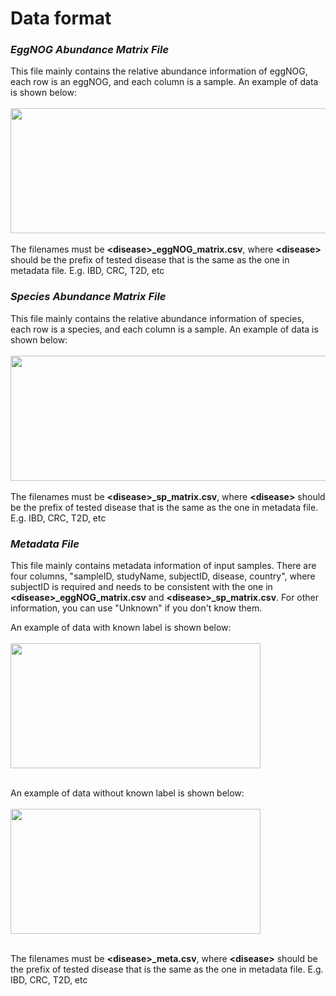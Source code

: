 # Data format

### ***EggNOG Abundance Matrix File*** <a name="eggNOG_File"/>
This file mainly contains the relative abundance information of eggNOG, each row is an eggNOG, and each column is a sample.
An example of data is shown below:  
<br />
<img src="https://github.com/liaoherui/GDmicro/blob/main/Images/eggNOG.png" width = "600" height = "200" >  
<br />
The filenames must be **\<disease\>_eggNOG_matrix.csv**, where **\<disease\>** should be the prefix of tested disease that is the same as the one in metadata file. E.g. IBD, CRC, T2D, etc

### ***Species Abundance Matrix File*** <a name="sp_File"/>
This file mainly contains the relative abundance information of species, each row is a species, and each column is a sample.
An example of data is shown below:  
<br />
<img src="https://github.com/liaoherui/GDmicro/blob/main/Images/species.png" width = "600" height = "200" >  
<br />
The filenames must be **\<disease\>_sp_matrix.csv**, where **\<disease\>** should be the prefix of tested disease that is the same as the one in metadata file. E.g. IBD, CRC, T2D, etc

### ***Metadata File*** <a name="metadata_File"/>
This file mainly contains metadata information of input samples. There are four columns, "sampleID, studyName, subjectID, disease, country", where subjectID is required and needs to be consistent with the one in **\<disease\>_eggNOG_matrix.csv** and **\<disease\>_sp_matrix.csv**. For other information, you can use "Unknown" if you don't know them.

An example of data with known label is shown below:  
<br />
<img src="https://github.com/liaoherui/GDmicro/blob/main/Images/meta_with_label.png" width = "400" height = "200" >  
<br />

An example of data without known label is shown below:  
<br />
<img src="https://github.com/liaoherui/GDmicro/blob/main/Images/meta_with_label.png" width = "400" height = "200" >  
<br />

The filenames must be **\<disease\>_meta.csv**, where **\<disease\>** should be the prefix of tested disease that is the same as the one in metadata file. E.g. IBD, CRC, T2D, etc

